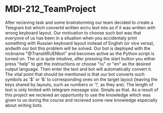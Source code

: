 # MDI-212_TeamProject
After recieving task and some brainstorming our team decided to create a Telegram bot which convertd written en/ru text 
into as if it was written with wrong keyboard layout. Our motivation to choose such bot was that everyone of us has been 
in a situation when you accidentaly print something with Russian keyboard layout instead of English (or vice versa), 
andwith our bot this problem will be solved. Our bot is deployed with the nickname "@TranslitRUENbot" and becomes 
active as the Python script is turned on. The ui is quite intuitive, after pressing the start button you either press 
"help" to get the instructions or choose "ru" or "en" as the desired output language. Then enter the text and bot will 
automatically convert it. The vital point that should be mentioned is that our bot converts such symbols as '$' or '&' 
to corresponding ones on the target layout (leaving the keys shared by layouts, such as numbers or '!', as they are).
The length of text is only limited with telegram message size. Simple as that. As a result of this project we recieved 
an opportunity to use the knowledge which was given to us during the course and recieved some new knowledge especially 
about writing bots. 